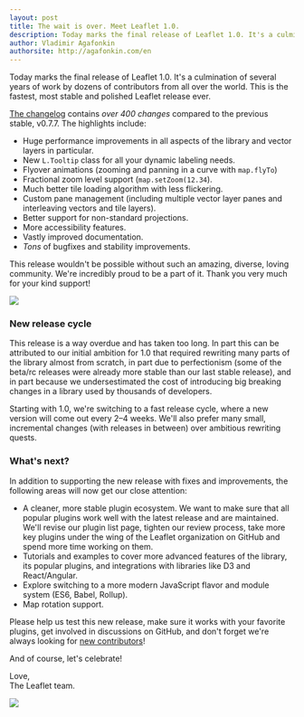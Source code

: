 ```yaml
---
layout: post
title: The wait is over. Meet Leaflet 1.0.
description: Today marks the final release of Leaflet 1.0. It's a culmination of several years of work and the fastest, most stable and polished Leaflet release ever.
author: Vladimir Agafonkin
authorsite: http://agafonkin.com/en
---
```


Today marks the final release of Leaflet 1.0. It's a culmination of several years of work by dozens of contributors from all over the world. This is the fastest, most stable and polished Leaflet release ever.

[The changelog](https://github.com/Leaflet/Leaflet/blob/master/CHANGELOG.md) contains _over 400 changes_ compared to the previous stable, v0.7.7. The highlights include:

- Huge performance improvements in all aspects of the library and vector layers in particular.
- New `L.Tooltip` class for all your dynamic labeling needs.
- Flyover animations (zooming and panning in a curve with `map.flyTo`)
- Fractional zoom level support (`map.setZoom(12.34`).
- Much better tile loading algorithm with less flickering.
- Custom pane management (including multiple vector layer panes and interleaving vectors and tile layers).
- Better support for non-standard projections.
- More accessibility features.
- Vastly improved documentation.
- _Tons_ of bugfixes and stability improvements.

This release wouldn't be possible without such an amazing, diverse, loving community. We're incredibly proud to be a part of it. Thank you very much for your kind support!

![](http://www.reactiongifs.com/r/msy.gif)

### New release cycle

This release is a way overdue and has taken too long. In part this can be attributed to our initial ambition for 1.0 that required rewriting many parts of the library almost from scratch, in part due to perfectionism (some of the beta/rc releases were already more stable than our last stable release), and in part because we undersestimated the cost of introducing big breaking changes in a library used by thousands of developers.

Starting with 1.0, we're switching to a fast release cycle, where a new version will come out every 2–4 weeks. We'll also prefer many small, incremental changes (with releases in between) over ambitious rewriting quests.

### What's next?

In addition to supporting the new release with fixes and improvements, the following areas will now get our close attention:

- A cleaner, more stable plugin ecosystem. We want to make sure that all popular plugins work well with the latest release and are maintained. We'll revise our plugin list page, tighten our review process, take more key plugins under the wing of the Leaflet organization on GitHub and spend more time working on them.
- Tutorials and examples to cover more advanced features of the library, its popular plugins, and integrations with libraries like D3 and React/Angular.
- Explore switching to a more modern JavaScript flavor and module system (ES6, Babel, Rollup).
- Map rotation support.

Please help us test this new release, make sure it works with your favorite plugins, get involved in discussions on GitHub, and don't forget we're always looking for [new contributors](https://github.com/Leaflet/Leaflet/blob/master/CONTRIBUTING.md)!

And of course, let's celebrate!

Love,<br>
The Leaflet team.

![](http://www.reactiongifs.com/wp-content/uploads/2013/06/umad.gif)
